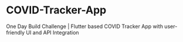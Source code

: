 # COVID-Tracker-App
One Day Build Challenge | Flutter based COVID Tracker App with user-friendly UI and API Integration